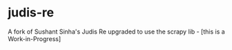 judis-re
========

A fork of Sushant Sinha's Judis Re upgraded to use the scrapy lib - [this is a Work-in-Progress]
